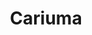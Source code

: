 ---
title: Cariuma
url: 'https://cariuma.com/'
categories:
  - f92ca585-ad4d-43bc-9430-43c2fad14aa1
tags:
  - clothing
  - recycle
description: >-
  Old-School sneakers, new school ethics. Cariuma's sneakers are handcrafted
  with premium natural materials, an obsessive eye for detail, and a conscious
  mind. They care deeply about our craftsmen, and ensure that they earn fair
  wages and experience safe working conditions.  Some of their shoes are carbon
  _negative_, and they are committed to carbon-neutral shipping processes, which
  they do by purchasing carbon offsets for each shipment.
image: null
blueprint: action

---